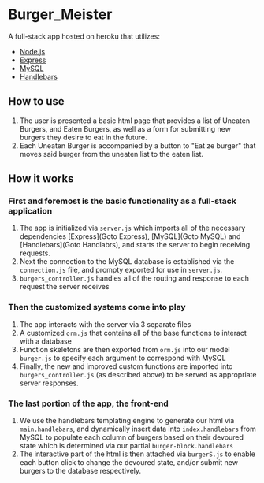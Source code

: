 # Burger_Meister
 A full-stack app hosted on heroku that utilizes:
* [Node.js](https://nodejs.org/en/)
* [Express](https://www.npmjs.com/package/express)
* [MySQL](https://www.npmjs.com/package/mysql)
* [Handlebars](https://www.npmjs.com/package/handlebars)
## How to use
1. The user is presented a basic html page that provides a list of Uneaten Burgers, and Eaten Burgers, as well as a form for submitting new burgers they desire to eat in the future.
1. Each Uneaten Burger is accompanied by a button to "Eat ze burger" that moves said burger from the uneaten list to the eaten list.
## How it works
### First and foremost is the basic functionality as a full-stack application
1. The app is initialized via `server.js` which imports all of the necessary dependencies [Express](Goto Express), [MySQL](Goto MySQL) and [Handlebars](Goto Handlabrs), and starts the server to begin receiving requests.
1. Next the connection to the MySQL database is established via the `connection.js` file, and prompty exported for use in `server.js`.
1. `burgers_controller.js` handles all of the routing and response to each request the server receives
### Then the customized systems come into play
1. The app interacts with the server via 3 separate files
  1. A customized `orm.js` that contains all of the base functions to interact with a database
  1. Function skeletons are then exported from `orm.js` into our model `burger.js` to specify each argument to correspond with MySQL
  1. Finally, the new and improved custom functions are imported into `burgers_controller.js` (as described above) to be served as appropriate server responses.
### The last portion of the app, the front-end
1. We use the handlebars templating engine to generate our html via `main.handlebars`, and dynamically insert data into `index.handlebars` from MySQL to populate each column of burgers based on their devoured state which is determined via our partial `burger-block.handlebars`
1. The interactive part of the html is then attached via `burgerS.js` to enable each button click to change the devoured state, and/or submit new burgers to the database respectively.
